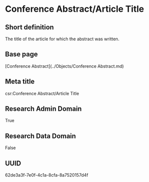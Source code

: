 # Conference Abstract/Article Title
## Short definition
The title of the article for which the abstract was written.
## Base page
[Conference Abstract](../Objects/Conference Abstract.md)
## Meta title
csr:Conference Abstract/Article Title
## Research Admin Domain
True
## Research Data Domain
False
## UUID
62de3a3f-7e0f-4c1a-8cfa-8a7520157d4f
